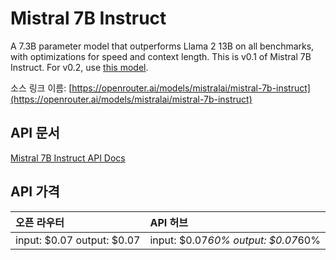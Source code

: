 # Mistral 7B Instruct

A 7.3B parameter model that outperforms Llama 2 13B on all benchmarks, with optimizations for speed and context length.
This is v0.1 of Mistral 7B Instruct. For v0.2, use [this model](/models/mistralai/mistral-7b-instruct:nitro).

소스 링크 이름: [https://openrouter.ai/models/mistralai/mistral-7b-instruct](https://openrouter.ai/models/mistralai/mistral-7b-instruct)

## API 문서

[Mistral 7B Instruct API Docs](../apis/kr/Mistral_7B_Instruct.md)

## API 가격

| 오픈 라우터 | API 허브 |
|:---|:---|
| input: $0.07 output: $0.07 | input: $0.07*60% output: $0.07*60% |
